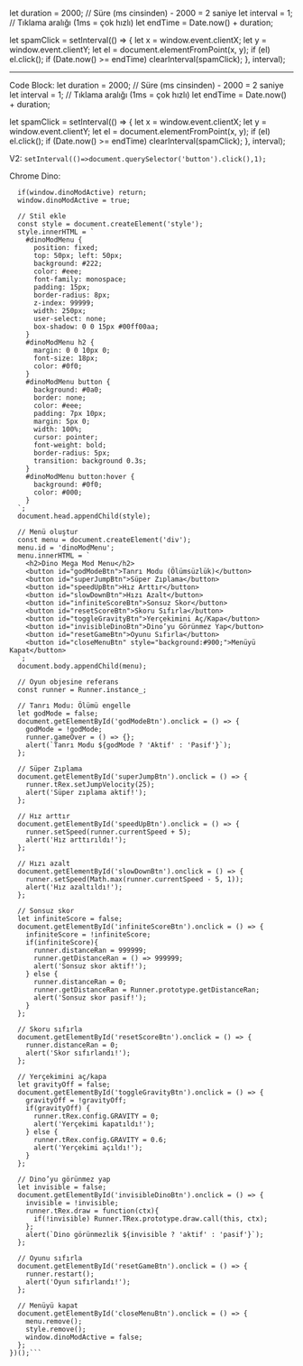 let duration = 2000; // Süre (ms cinsinden) - 2000 = 2 saniye
let interval = 1; // Tıklama aralığı (1ms = çok hızlı)
let endTime = Date.now() + duration;

let spamClick = setInterval(() => {
    let x = window.event.clientX;
    let y = window.event.clientY;
    let el = document.elementFromPoint(x, y);
    if (el) el.click();
    if (Date.now() >= endTime) clearInterval(spamClick);
}, interval);

-----
Code Block:
let duration = 2000; // Süre (ms cinsinden) - 2000 = 2 saniye
let interval = 1; // Tıklama aralığı (1ms = çok hızlı)
let endTime = Date.now() + duration;

let spamClick = setInterval(() => {
    let x = window.event.clientX;
    let y = window.event.clientY;
    let el = document.elementFromPoint(x, y);
    if (el) el.click();
    if (Date.now() >= endTime) clearInterval(spamClick);
}, interval);


V2:
`setInterval(()=>document.querySelector('button').click(),1);`

Chrome Dino:
```(() => {
  if(window.dinoModActive) return;
  window.dinoModActive = true;

  // Stil ekle
  const style = document.createElement('style');
  style.innerHTML = `
    #dinoModMenu {
      position: fixed;
      top: 50px; left: 50px;
      background: #222;
      color: #eee;
      font-family: monospace;
      padding: 15px;
      border-radius: 8px;
      z-index: 99999;
      width: 250px;
      user-select: none;
      box-shadow: 0 0 15px #00ff00aa;
    }
    #dinoModMenu h2 {
      margin: 0 0 10px 0;
      font-size: 18px;
      color: #0f0;
    }
    #dinoModMenu button {
      background: #0a0;
      border: none;
      color: #eee;
      padding: 7px 10px;
      margin: 5px 0;
      width: 100%;
      cursor: pointer;
      font-weight: bold;
      border-radius: 5px;
      transition: background 0.3s;
    }
    #dinoModMenu button:hover {
      background: #0f0;
      color: #000;
    }
  `;
  document.head.appendChild(style);

  // Menü oluştur
  const menu = document.createElement('div');
  menu.id = 'dinoModMenu';
  menu.innerHTML = `
    <h2>Dino Mega Mod Menu</h2>
    <button id="godModeBtn">Tanrı Modu (Ölümsüzlük)</button>
    <button id="superJumpBtn">Süper Zıplama</button>
    <button id="speedUpBtn">Hız Arttır</button>
    <button id="slowDownBtn">Hızı Azalt</button>
    <button id="infiniteScoreBtn">Sonsuz Skor</button>
    <button id="resetScoreBtn">Skoru Sıfırla</button>
    <button id="toggleGravityBtn">Yerçekimini Aç/Kapa</button>
    <button id="invisibleDinoBtn">Dino’yu Görünmez Yap</button>
    <button id="resetGameBtn">Oyunu Sıfırla</button>
    <button id="closeMenuBtn" style="background:#900;">Menüyü Kapat</button>
  `;
  document.body.appendChild(menu);

  // Oyun objesine referans
  const runner = Runner.instance_;

  // Tanrı Modu: Ölümü engelle
  let godMode = false;
  document.getElementById('godModeBtn').onclick = () => {
    godMode = !godMode;
    runner.gameOver = () => {};
    alert(`Tanrı Modu ${godMode ? 'Aktif' : 'Pasif'}`);
  };

  // Süper Zıplama
  document.getElementById('superJumpBtn').onclick = () => {
    runner.tRex.setJumpVelocity(25);
    alert('Süper zıplama aktif!');
  };

  // Hız arttır
  document.getElementById('speedUpBtn').onclick = () => {
    runner.setSpeed(runner.currentSpeed + 5);
    alert('Hız arttırıldı!');
  };

  // Hızı azalt
  document.getElementById('slowDownBtn').onclick = () => {
    runner.setSpeed(Math.max(runner.currentSpeed - 5, 1));
    alert('Hız azaltıldı!');
  };

  // Sonsuz skor
  let infiniteScore = false;
  document.getElementById('infiniteScoreBtn').onclick = () => {
    infiniteScore = !infiniteScore;
    if(infiniteScore){
      runner.distanceRan = 999999;
      runner.getDistanceRan = () => 999999;
      alert('Sonsuz skor aktif!');
    } else {
      runner.distanceRan = 0;
      runner.getDistanceRan = Runner.prototype.getDistanceRan;
      alert('Sonsuz skor pasif!');
    }
  };

  // Skoru sıfırla
  document.getElementById('resetScoreBtn').onclick = () => {
    runner.distanceRan = 0;
    alert('Skor sıfırlandı!');
  };

  // Yerçekimini aç/kapa
  let gravityOff = false;
  document.getElementById('toggleGravityBtn').onclick = () => {
    gravityOff = !gravityOff;
    if(gravityOff) {
      runner.tRex.config.GRAVITY = 0;
      alert('Yerçekimi kapatıldı!');
    } else {
      runner.tRex.config.GRAVITY = 0.6;
      alert('Yerçekimi açıldı!');
    }
  };

  // Dino’yu görünmez yap
  let invisible = false;
  document.getElementById('invisibleDinoBtn').onclick = () => {
    invisible = !invisible;
    runner.tRex.draw = function(ctx){
      if(!invisible) Runner.TRex.prototype.draw.call(this, ctx);
    };
    alert(`Dino görünmezlik ${invisible ? 'aktif' : 'pasif'}`);
  };

  // Oyunu sıfırla
  document.getElementById('resetGameBtn').onclick = () => {
    runner.restart();
    alert('Oyun sıfırlandı!');
  };

  // Menüyü kapat
  document.getElementById('closeMenuBtn').onclick = () => {
    menu.remove();
    style.remove();
    window.dinoModActive = false;
  };
})();```
